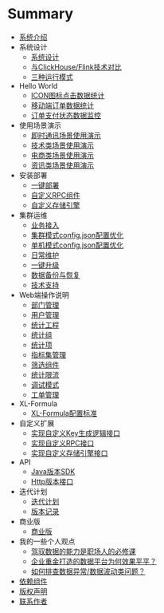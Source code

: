 # Summary

* [系统介绍](README.md)
*  系统设计
   * [系统设计](architecture/01.md)
   * [与ClickHouse/Flink技术对比](architecture/02.md)
   * [三种运行模式](architecture/03.md)
*  Hello World
   * [ICON图标点击数据统计](helloworld/01.md)
   * [移动端订单数据统计](helloworld/02.md)
   * [订单支付状态数据监控](helloworld/03.md)
*  使用场景演示
   * [即时通讯场景使用演示](scene/01.md)
   * [技术类场景使用演示](scene/02.md)
   * [电商类场景使用演示](scene/03.md)
   * [资讯类场景使用演示](scene/04.md)   
*  安装部署
   * [一键部署](deploy/01.md)
   * [自定义RPC组件](deploy/02.md)
   * [自定义存储引擎](deploy/03.md) 
*  集群运维
   * [业务接入](management/04.md)
   * [集群模式config.json配置优化](management/02.md)
   * [单机模式config.json配置优化](management/09.md)
   * [日常维护](management/03.md)
   * [一键升级](management/06.md)
   * [数据备份与恢复](management/07.md)
   * [技术支持](management/08.md)
*  Web端操作说明
   * [部门管理](web/10.md)
   * [用户管理](web/03.md)
   * [统计工程](web/05.md)
   * [统计组](web/06.md)
   * [统计项](web/08.md)
   * [指标集管理](web/02.md)
   * [筛选组件](web/04.md)
   * [统计限流](web/07.md)
   * [调试模式](web/09.md)
   * [工单管理](web/01.md)
*  XL-Formula
   * [XL-Formula配置标准](xl-formula/01.md)
*  自定义扩展
   * [实现自定义Key生成逻辑接口](extend/01.md)
   * [实现自定义RPC接口](extend/02.md)
   * [实现自定义存储引擎接口](extend/03.md)
*  API
   * [Java版本SDK](api/01.md)
   * [Http版本接口](api/02.md)
*  迭代计划
   * [迭代计划](versions/01.md)
   * [版本记录](versions/02.md)
*  商业版
   * [商业版](commercial/01.md)   
*  我的一些个人观点
   * [驾驭数据的能力是职场人的必修课](opinion/01.md)
   * [企业重金打造的数据平台为何效果平平？](opinion/02.md)
   * [如何排查数据异常/数据波动类问题？](opinion/03.md)
* [依赖组件](dependency/01.md)
* [版权声明](copyright/01.md)
* [联系作者](contact/01.md)   